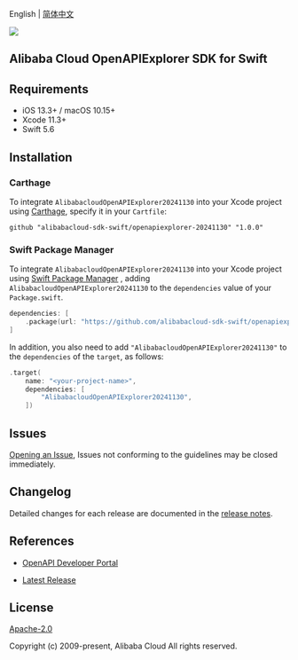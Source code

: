 English | [简体中文](README-CN.md)

![](https://aliyunsdk-pages.alicdn.com/icons/AlibabaCloud.svg)

## Alibaba Cloud OpenAPIExplorer SDK for Swift

## Requirements

- iOS 13.3+ / macOS 10.15+
- Xcode 11.3+
- Swift 5.6

## Installation

### Carthage

To integrate `AlibabacloudOpenAPIExplorer20241130` into your Xcode project using [Carthage](https://github.com/Carthage/Carthage), specify it in your `Cartfile`:

```ogdl
github "alibabacloud-sdk-swift/openapiexplorer-20241130" "1.0.0"
```

### Swift Package Manager

To integrate `AlibabacloudOpenAPIExplorer20241130` into your Xcode project using [Swift Package Manager](https://swift.org/package-manager/) , adding `AlibabacloudOpenAPIExplorer20241130` to the `dependencies` value of your `Package.swift`.

```swift
dependencies: [
    .package(url: "https://github.com/alibabacloud-sdk-swift/openapiexplorer-20241130.git", from: "1.0.0")
]
```

In addition, you also need to add `"AlibabacloudOpenAPIExplorer20241130"` to the `dependencies` of the `target`, as follows:

```swift
.target(
    name: "<your-project-name>",
    dependencies: [
        "AlibabacloudOpenAPIExplorer20241130",
    ])
```

## Issues

[Opening an Issue](https://github.com/alibabacloud-sdk-swift/openapiexplorer-20241130/issues/new), Issues not conforming to the guidelines may be closed immediately.

## Changelog

Detailed changes for each release are documented in the [release notes](./ChangeLog.txt).

## References

* [OpenAPI Developer Portal](https://next.api.alibabacloud.com/home)
- [Latest Release](https://github.com/alibabacloud-sdk-swift/openapiexplorer-20241130)

## License

[Apache-2.0](http://www.apache.org/licenses/LICENSE-2.0)

Copyright (c) 2009-present, Alibaba Cloud All rights reserved.
